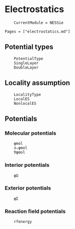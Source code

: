# Electrostatics
```@meta
    CurrentModule = NESSie
```

```@index
Pages = ["electrostatics.md"]
```

## Potential types
```@docs
    PotentialType
    SingleLayer
    DoubleLayer
```

## Locality assumption
```@docs
    LocalityType
    LocalES
    NonlocalES
```

## Potentials

### Molecular potentials
```@docs
    φmol
    ∂ₙφmol
    ∇φmol
```

### Interior potentials
```@docs
    φΩ
```


### Exterior potentials
```@docs
    φΣ
```

### Reaction field potentials
```@docs
    rfenergy
```
